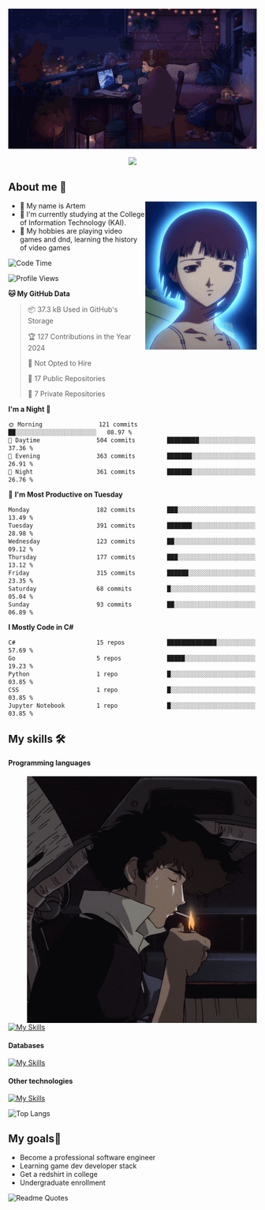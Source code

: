 <div align="center">
  <p>
    <img src="assets/lo-fi.gif">
  </p>
  <p>
    <img src="https://readme-typing-svg.herokuapp.com?color=%2336BCF7&lines=Welcome-to-my-profile&center=true&width=380&height=50&duration=4000&pause=1000">
  </p>
</div>

<div>
  <h2>About me 🚀</h2>
   <div align="center">
    <img src="assets/lain2.gif" align="right" height="300px">
  </div>
  <ul>
    <li>👨 My name is Artem</li>
    <li>🌱 I'm currently studying at the College of Information Technology (KAI).</li>
    <li>👾 My hobbies are playing video games and dnd, learning the history of video games </li>
  </ul>
</div>


<!--START_SECTION:waka-->
![Code Time](http://img.shields.io/badge/Code%20Time-45%20hrs%2022%20mins-blue)

![Profile Views](http://img.shields.io/badge/Profile%20Views-37-blue)

**🐱 My GitHub Data** 

> 📦 37.3 kB Used in GitHub's Storage 
 > 
> 🏆 127 Contributions in the Year 2024
 > 
> 🚫 Not Opted to Hire
 > 
> 📜 17 Public Repositories 
 > 
> 🔑 7 Private Repositories 
 > 
**I'm a Night 🦉** 

```text
🌞 Morning                121 commits         ██░░░░░░░░░░░░░░░░░░░░░░░   08.97 % 
🌆 Daytime                504 commits         █████████░░░░░░░░░░░░░░░░   37.36 % 
🌃 Evening                363 commits         ███████░░░░░░░░░░░░░░░░░░   26.91 % 
🌙 Night                  361 commits         ███████░░░░░░░░░░░░░░░░░░   26.76 % 
```
📅 **I'm Most Productive on Tuesday** 

```text
Monday                   182 commits         ███░░░░░░░░░░░░░░░░░░░░░░   13.49 % 
Tuesday                  391 commits         ███████░░░░░░░░░░░░░░░░░░   28.98 % 
Wednesday                123 commits         ██░░░░░░░░░░░░░░░░░░░░░░░   09.12 % 
Thursday                 177 commits         ███░░░░░░░░░░░░░░░░░░░░░░   13.12 % 
Friday                   315 commits         ██████░░░░░░░░░░░░░░░░░░░   23.35 % 
Saturday                 68 commits          █░░░░░░░░░░░░░░░░░░░░░░░░   05.04 % 
Sunday                   93 commits          ██░░░░░░░░░░░░░░░░░░░░░░░   06.89 % 
```


**I Mostly Code in C#** 

```text
C#                       15 repos            ██████████████░░░░░░░░░░░   57.69 % 
Go                       5 repos             █████░░░░░░░░░░░░░░░░░░░░   19.23 % 
Python                   1 repo              █░░░░░░░░░░░░░░░░░░░░░░░░   03.85 % 
CSS                      1 repo              █░░░░░░░░░░░░░░░░░░░░░░░░   03.85 % 
Jupyter Notebook         1 repo              █░░░░░░░░░░░░░░░░░░░░░░░░   03.85 % 
```




<!--END_SECTION:waka-->

## My skills 🛠️
#### Programming languages
<div align="center">
  <img src="assets/bebop_smoke.gif" align="right" height="500px">
</div>


[![My Skills](https://skillicons.dev/icons?i=go,cs,python)](https://skillicons.dev)
#### Databases
[![My Skills](https://skillicons.dev/icons?i=mysql,mongodb,postgres)](https://skillicons.dev)
#### Other technologies
[![My Skills](https://skillicons.dev/icons?i=unity,docker,git,wasm)](https://skillicons.dev)

![Top Langs](https://github-readme-stats.vercel.app/api/top-langs/?username=nifle3&layout=compact&theme=nord)


## My goals🚀
- Become a professional software engineer
- Learning game dev developer stack
- Get a redshirt in college
- Undergraduate enrollment

![Readme Quotes](https://quotes-github-readme.vercel.app/api?type=horizontal&theme=nord) 

